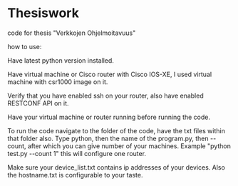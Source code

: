 # Thesiswork
 code for thesis "Verkkojen Ohjelmoitavuus"

 how to use:

 Have latest python version installed.

 Have virtual machine or Cisco router with Cisco IOS-XE, I used virtual machine with csr1000 image on it.

Verify that you have enabled ssh on your router, also have enabled RESTCONF API on it.

Have your virtual machine or router running before running the code.

To run the code navigate to the folder of the code, have the txt files within that folder also. Type python, then the name of the program.py, then --count, after which you can give number of your machines.
Example "python test.py --count 1" this will configure one router.

Make sure your device_list.txt contains ip addresses of your devices. Also the hostname.txt is configurable to your taste.


